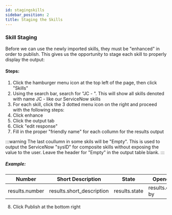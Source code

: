 ```yaml
---
id: stagingskills
sidebar_position: 2
title: Staging the Skills
---
```

### Skill Staging
Before we can use the newly imported skills, they must be "enhanced" in order to publish. This gives us the opportunity to stage each skill to properly display the output:
#### Steps:
1. Click the hamburger menu icon at the top left of the page, then click "Skills"
2. Using the search bar, search for "JC - ". This will show all skills denoted with name JC - like our ServiceNow skills
3. For each skill, click the 3 dotted menu icon on the right and proceed with the following steps:
  1. Click enhance
  2. Click the output tab
  3. Click "edit response"
  4. Fill in the proper "friendly name" for each collumn for the results output

:::warning
The last coullumn in some skils will be "Empty". This is used to output the ServiceNow "sysID" for composite skills without exposing the value to the user. Leave the header for "Empty" in the output table blank.
:::

##### Example:

| Number | Short Description | State | Opened By | Urgency | Assigned to | Assignment Group | Opened at | |
|---|---|---|---|---|---|---|---|---|
| results.number | results.short_description | results.state | results.opened by | results.urgency | result.assigned_to |	result.assignment_group |	result.opened_at | "Empty" |

8. Click Publish at the bottom right